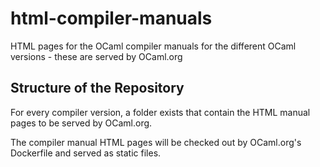 # html-compiler-manuals
HTML pages for the OCaml compiler manuals for the different OCaml versions - these are served by OCaml.org

## Structure of the Repository

For every compiler version, a folder exists that contain the HTML manual pages to be served by OCaml.org.

The compiler manual HTML pages will be checked out by OCaml.org's Dockerfile and served as static files.
